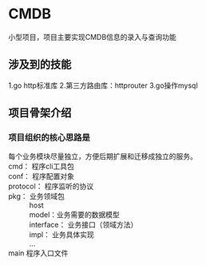 # CMDB
小型项目，项目主要实现CMDB信息的录入与查询功能

## 涉及到的技能
1.go http标准库
2.第三方路由库：httprouter
3.go操作mysql

## 项目骨架介绍
### 项目组织的核心思路是
每个业务模块尽量独立，方便后期扩展和迁移成独立的服务。
<br/>cmd： 程序cli工具包
<br/>conf： 程序配置对象
<br/>protocol： 程序监听的协议
<br/>pkg： 业务领域包
         <br/> &emsp;&emsp;&emsp;host 
         <br/> &emsp;&emsp;&emsp;model：业务需要的数据模型
         <br/> &emsp;&emsp;&emsp;interface： 业务接口（领域方法）
         <br/> &emsp;&emsp;&emsp;impl： 业务具体实现
         <br/> &emsp;&emsp;&emsp;...
<br/>main 程序入口文件    
